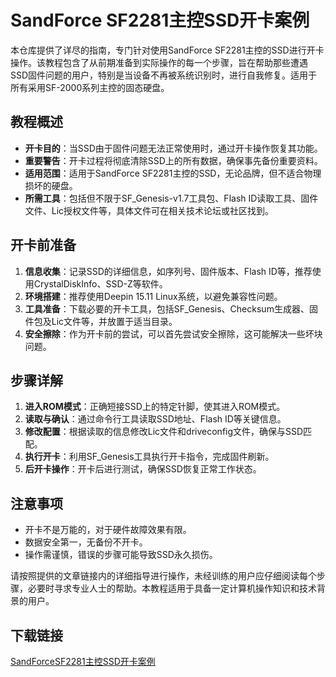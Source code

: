 # SandForce SF2281主控SSD开卡案例

本仓库提供了详尽的指南，专门针对使用SandForce SF2281主控的SSD进行开卡操作。该教程包含了从前期准备到实际操作的每一个步骤，旨在帮助那些遭遇SSD固件问题的用户，特别是当设备不再被系统识别时，进行自我修复。适用于所有采用SF-2000系列主控的固态硬盘。

## 教程概述

- **开卡目的**：当SSD由于固件问题无法正常使用时，通过开卡操作恢复其功能。
- **重要警告**：开卡过程将彻底清除SSD上的所有数据，确保事先备份重要资料。
- **适用范围**：适用于SandForce SF2281主控的SSD，无论品牌，但不适合物理损坏的硬盘。
- **所需工具**：包括但不限于SF_Genesis-v1.7工具包、Flash ID读取工具、固件文件、Lic授权文件等，具体文件可在相关技术论坛或社区找到。

## 开卡前准备

1. **信息收集**：记录SSD的详细信息，如序列号、固件版本、Flash ID等，推荐使用CrystalDiskInfo、SSD-Z等软件。
2. **环境搭建**：推荐使用Deepin 15.11 Linux系统，以避免兼容性问题。
3. **工具准备**：下载必要的开卡工具，包括SF_Genesis、Checksum生成器、固件包及Lic文件等，并放置于适当目录。
4. **安全擦除**：作为开卡前的尝试，可以首先尝试安全擦除，这可能解决一些坏块问题。

## 步骤详解

1. **进入ROM模式**：正确短接SSD上的特定针脚，使其进入ROM模式。
2. **读取与确认**：通过命令行工具读取SSD地址、Flash ID等关键信息。
3. **修改配置**：根据读取的信息修改Lic文件和driveconfig文件，确保与SSD匹配。
4. **执行开卡**：利用SF_Genesis工具执行开卡指令，完成固件刷新。
5. **后开卡操作**：开卡后进行测试，确保SSD恢复正常工作状态。

## 注意事项

- 开卡不是万能的，对于硬件故障效果有限。
- 数据安全第一，无备份不开卡。
- 操作需谨慎，错误的步骤可能导致SSD永久损伤。

请按照提供的文章链接内的详细指导进行操作，未经训练的用户应仔细阅读每个步骤，必要时寻求专业人士的帮助。本教程适用于具备一定计算机操作知识和技术背景的用户。

## 下载链接

[SandForceSF2281主控SSD开卡案例](https://pan.quark.cn/s/5881db65a211)